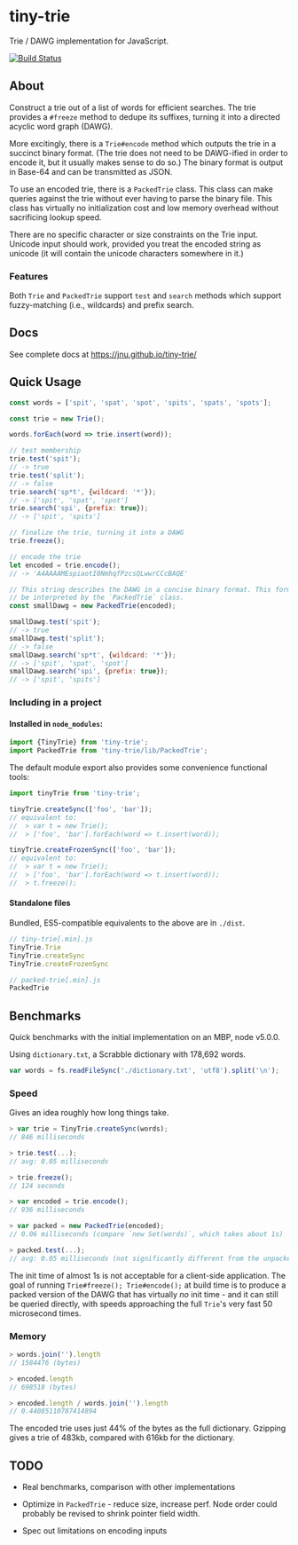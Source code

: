 tiny-trie
===

Trie / DAWG implementation for JavaScript.

[![Build Status](https://travis-ci.org/jnu/tiny-trie.svg?branch=master)](https://travis-ci.org/jnu/tiny-trie)

## About

Construct a trie out of a list of words for efficient searches. The trie
provides a `#freeze` method to dedupe its suffixes, turning it into a directed
acyclic word graph (DAWG).

More excitingly, there is a `Trie#encode` method which outputs the trie in a
succinct binary format. (The trie does not need to be DAWG-ified in order to
encode it, but it usually makes sense to do so.) The binary format is output in
Base-64 and can be transmitted as JSON.

To use an encoded trie, there is a `PackedTrie` class. This class can make
queries against the trie without ever having to parse the binary file. This
class has virtually no initialization cost and low memory overhead without
sacrificing lookup speed.

There are no specific character or size constraints on the Trie input. Unicode
input should work, provided you treat the encoded string as unicode (it will
contain the unicode characters somewhere in it.)

### Features
Both `Trie` and `PackedTrie` support `test` and `search` methods which support
fuzzy-matching (i.e., wildcards) and prefix search.

## Docs

See complete docs at https://jnu.github.io/tiny-trie/

## Quick Usage

```js
const words = ['spit', 'spat', 'spot', 'spits', 'spats', 'spots'];

const trie = new Trie();

words.forEach(word => trie.insert(word));

// test membership
trie.test('spit');
// -> true
trie.test('split');
// -> false
trie.search('sp*t', {wildcard: '*'});
// -> ['spit', 'spat', 'spot']
trie.search('spi', {prefix: true});
// -> ['spit', 'spits']

// finalize the trie, turning it into a DAWG
trie.freeze();

// encode the trie
let encoded = trie.encode();
// -> 'A4AAAAMEspiaotI0NmhqfPzcsQLwwrCCcBAQE'

// This string describes the DAWG in a concise binary format. This format can
// be interpreted by the `PackedTrie` class.
const smallDawg = new PackedTrie(encoded);

smallDawg.test('spit');
// -> true
smallDawg.test('split');
// -> false
smallDawg.search('sp*t', {wildcard: '*'});
// -> ['spit', 'spat', 'spot']
smallDawg.search('spi', {prefix: true});
// -> ['spit', 'spits']
```

### Including in a project

#### Installed in `node_modules`:
```js
import {TinyTrie} from 'tiny-trie';
import PackedTrie from 'tiny-trie/lib/PackedTrie';
```

The default module export also provides some convenience functional tools:

```js
import tinyTrie from 'tiny-trie';

tinyTrie.createSync(['foo', 'bar']);
// equivalent to:
//  > var t = new Trie();
//  > ['foo', 'bar'].forEach(word => t.insert(word));

tinyTrie.createFrozenSync(['foo', 'bar']);
// equivalent to:
//  > var t = new Trie();
//  > ['foo', 'bar'].forEach(word => t.insert(word));
//  > t.freeze();
```

#### Standalone files
Bundled, ES5-compatible equivalents to the above are in `./dist`.

```js
// tiny-trie[.min].js
TinyTrie.Trie
TinyTrie.createSync
TinyTrie.createFrozenSync

// packed-trie[.min].js
PackedTrie
```

## Benchmarks

Quick benchmarks with the initial implementation on an MBP, node v5.0.0.

Using `dictionary.txt`, a Scrabble dictionary with 178,692 words.

```js
var words = fs.readFileSync('./dictionary.txt', 'utf8').split('\n');
```

### Speed

Gives an idea roughly how long things take.

```js
> var trie = TinyTrie.createSync(words);
// 846 milliseconds

> trie.test(...);
// avg: 0.05 milliseconds

> trie.freeze();
// 124 seconds

> var encoded = trie.encode();
// 936 milliseconds

> var packed = new PackedTrie(encoded);
// 0.06 milliseconds (compare `new Set(words)`, which takes about 1s)

> packed.test(...);
// avg: 0.05 milliseconds (not significantly different from the unpacked trie!)
```

The init time of almost 1s is not acceptable for a client-side application.
The goal of running `Trie#freeze(); Trie#encode();` at build time is to
produce a packed version of the DAWG that has virtually *no* init time - and it
can still be queried directly, with speeds approaching the full `Trie`'s very
fast 50 microsecond times.

### Memory

```js
> words.join('').length
// 1584476 (bytes)

> encoded.length
// 698518 (bytes)

> encoded.length / words.join('').length
// 0.44085110787414894
```

The encoded trie uses just 44% of the bytes as the full dictionary. Gzipping
gives a trie of 483kb, compared with 616kb for the dictionary.

## TODO

* Real benchmarks, comparison with other implementations

* Optimize in `PackedTrie` - reduce size, increase perf. Node order could
probably be revised to shrink pointer field width.

* Spec out limitations on encoding inputs
